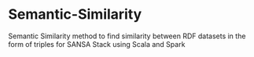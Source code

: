 # Semantic-Similarity
Semantic Similarity method to find similarity between RDF datasets in the form of triples for SANSA Stack using Scala and Spark
